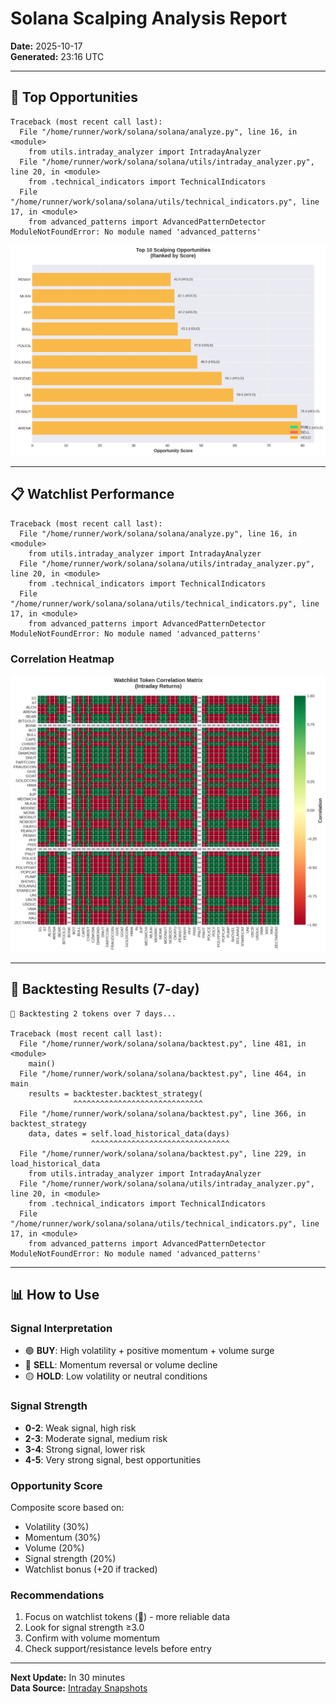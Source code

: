 # Solana Scalping Analysis Report
**Date:** 2025-10-17  
**Generated:** 23:16 UTC

---

## 🎯 Top Opportunities

```
Traceback (most recent call last):
  File "/home/runner/work/solana/solana/analyze.py", line 16, in <module>
    from utils.intraday_analyzer import IntradayAnalyzer
  File "/home/runner/work/solana/solana/utils/intraday_analyzer.py", line 20, in <module>
    from .technical_indicators import TechnicalIndicators
  File "/home/runner/work/solana/solana/utils/technical_indicators.py", line 17, in <module>
    from advanced_patterns import AdvancedPatternDetector
ModuleNotFoundError: No module named 'advanced_patterns'
```

![Top Opportunities](../charts/opportunities_2025-10-17.png)


---

## 📋 Watchlist Performance

```
Traceback (most recent call last):
  File "/home/runner/work/solana/solana/analyze.py", line 16, in <module>
    from utils.intraday_analyzer import IntradayAnalyzer
  File "/home/runner/work/solana/solana/utils/intraday_analyzer.py", line 20, in <module>
    from .technical_indicators import TechnicalIndicators
  File "/home/runner/work/solana/solana/utils/technical_indicators.py", line 17, in <module>
    from advanced_patterns import AdvancedPatternDetector
ModuleNotFoundError: No module named 'advanced_patterns'
```

### Correlation Heatmap

![Watchlist Correlation](../charts/watchlist_correlation_2025-10-17.png)

---

## 🔬 Backtesting Results (7-day)

```
🔄 Backtesting 2 tokens over 7 days...

Traceback (most recent call last):
  File "/home/runner/work/solana/solana/backtest.py", line 481, in <module>
    main()
  File "/home/runner/work/solana/solana/backtest.py", line 464, in main
    results = backtester.backtest_strategy(
              ^^^^^^^^^^^^^^^^^^^^^^^^^^^^^
  File "/home/runner/work/solana/solana/backtest.py", line 366, in backtest_strategy
    data, dates = self.load_historical_data(days)
                  ^^^^^^^^^^^^^^^^^^^^^^^^^^^^^^^
  File "/home/runner/work/solana/solana/backtest.py", line 229, in load_historical_data
    from utils.intraday_analyzer import IntradayAnalyzer
  File "/home/runner/work/solana/solana/utils/intraday_analyzer.py", line 20, in <module>
    from .technical_indicators import TechnicalIndicators
  File "/home/runner/work/solana/solana/utils/technical_indicators.py", line 17, in <module>
    from advanced_patterns import AdvancedPatternDetector
ModuleNotFoundError: No module named 'advanced_patterns'
```


---

## 📊 How to Use

### Signal Interpretation
- 🟢 **BUY**: High volatility + positive momentum + volume surge
- 🔴 **SELL**: Momentum reversal or volume decline
- 🟡 **HOLD**: Low volatility or neutral conditions

### Signal Strength
- **0-2**: Weak signal, high risk
- **2-3**: Moderate signal, medium risk
- **3-4**: Strong signal, lower risk
- **4-5**: Very strong signal, best opportunities

### Opportunity Score
Composite score based on:
- Volatility (30%)
- Momentum (30%)
- Volume (20%)
- Signal strength (20%)
- Watchlist bonus (+20 if tracked)

### Recommendations
1. Focus on watchlist tokens (📌) - more reliable data
2. Look for signal strength ≥3.0
3. Confirm with volume momentum
4. Check support/resistance levels before entry

---

**Next Update:** In 30 minutes  
**Data Source:** [Intraday Snapshots](https://github.com/stelios5791/sol-reports/tree/main/intraday)

